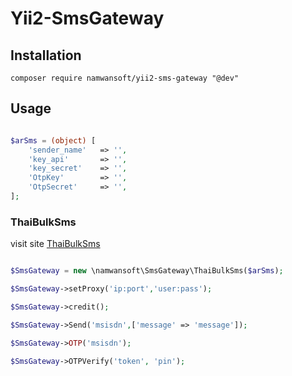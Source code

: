 # Yii2-SmsGateway

## Installation

```
composer require namwansoft/yii2-sms-gateway "@dev"
```

## Usage

```php

$arSms = (object) [
    'sender_name'   => '',
    'key_api'       => '',
    'key_secret'    => '',
    'OtpKey'        => '',
    'OtpSecret'     => '',
];

```

### ThaiBulkSms

visit site [ThaiBulkSms](https://www.thaibulksms.com/)

```php

$SmsGateway = new \namwansoft\SmsGateway\ThaiBulkSms($arSms);

$SmsGateway->setProxy('ip:port','user:pass');

$SmsGateway->credit();

$SmsGateway->Send('msisdn',['message' => 'message']);

$SmsGateway->OTP('msisdn');

$SmsGateway->OTPVerify('token', 'pin');

```
